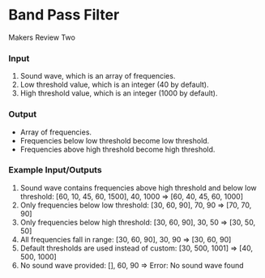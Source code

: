 # Band Pass Filter

Makers Review Two

### Input

1) Sound wave, which is an array of frequencies.
2) Low threshold value, which is an integer (40 by default).
3) High threshold value, which is an integer (1000 by default).

### Output

* Array of frequencies.
* Frequencies below low threshold become low threshold.
* Frequencies above high threshold become high threshold.

### Example Input/Outputs

1) Sound wave contains frequencies above high threshold and below low threshold: [60, 10, 45, 60, 1500], 40, 1000 =>	[60, 40, 45, 60, 1000]
2) Only frequencies below low threshold: [30, 60, 90], 70, 90 => [70, 70, 90]
3) Only frequencies below high threshold: [30, 60, 90], 30, 50 => [30, 50, 50]
4) All frequencies fall in range: [30, 60, 90], 30, 90 => [30, 60, 90]
5) Default thresholds are used instead of custom: [30, 500, 1001] => [40, 500, 1000]
6) No sound wave provided: [], 60, 90 => Error: No sound wave found